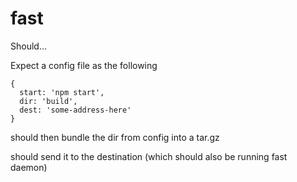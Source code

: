# fast

Should...

Expect a config file as the following
```
{
  start: 'npm start',
  dir: 'build',
  dest: 'some-address-here'
}
```

should then bundle the dir from config into a tar.gz

should send it to the destination (which should also be running fast daemon)